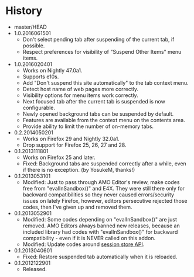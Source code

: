 # History

 - master/HEAD
 - 1.0.2016061501
   * Don't select pending tab after suspending of the current tab, if possible.
   * Respect preferences for visibility of "Suspend Other Items" menu items.
 - 1.0.2016020401
   * Works on Nightly 47.0a1.
   * Supports e10s.
   * Add "Don't suspend this site automatically" to the tab context menu.
   * Detect host name of web pages more correctly.
   * Visibility options for menu items work correctly.
   * Next focused tab after the current tab is suspended is now configurable.
   * Newly opened background tabs can be suspended by default.
   * Features are available from the context menu on the contents area.
   * Provide ability to limit the number of on-memory tabs.
 - 0.2.2014050201
   * Works on Firefox 29 and Nightly 32.0a1.
   * Drop support for Firefox 25, 26, 27 and 28.
 - 0.1.2013111801
   * Works on Firefox 25 and later.
   * Fixed: Background tabs are suspended correctly after a while, even if there is no exception. (by YosukeM, thanks!)
 - 0.1.2013053101
   * Modified: Just to pass through AMO Editor's review, make codes free from "evalInSandbox()" and E4X. They were still there only for backward compatibilities so they never caused errors/security issues on lately Firefox, however, editors persecutive rejected those codes, then I've given up and removed them.
 - 0.1.2013052901
   * Modified: Some codes depending on "evalInSandbox()" are just removed. AMO Editors always banned new releases, because an included library had codes with "evalInSandbox()" for backward compatibility - even if it is NEVER called on this addon.
   * Modified: Update codes around [session store API](http://dutherenverseauborddelatable.wordpress.com/2013/05/23/add-on-breakage-continued-list-of-add-ons-that-will-probably-be-affected/).
 - 0.1.2013040601
   * Fixed: Restore suspended tab automatically when it is reloaded.
 - 0.1.2012122901
   * Released.
